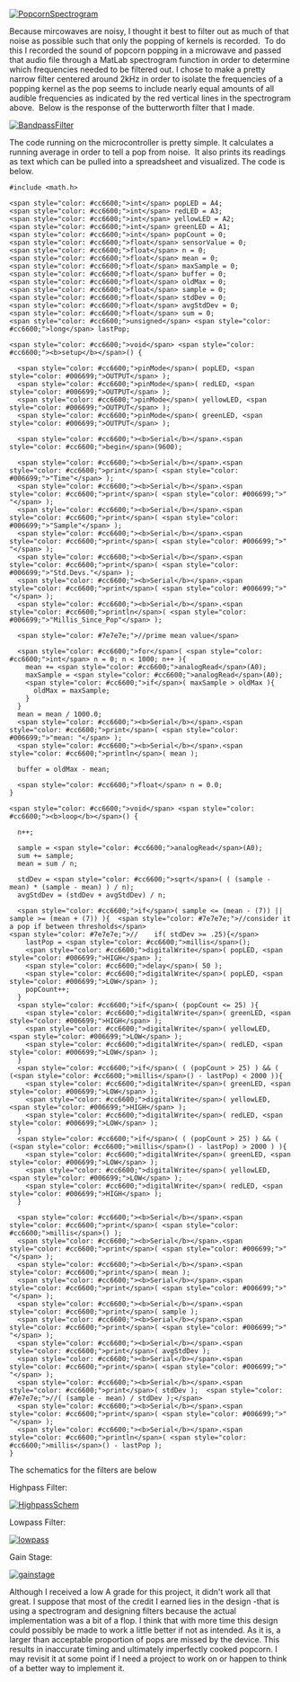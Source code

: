 [![PopcornSpectrogram](http://codyalantaylor.com/wp-content/uploads/2015/04/PopcornSpectrogram.jpg)](http://codyalantaylor.com/wp-content/uploads/2015/04/PopcornSpectrogram.jpg)

Because mircowaves are noisy, I thought it best to filter out as much of that noise as possible such that only the popping of kernels is recorded.  To do this I recorded the sound of popcorn popping in a microwave and passed that audio file through a MatLab spectrogram function in order to determine which frequencies needed to be filtered out. I chose to make a pretty narrow filter centered around 2kHz in order to isolate the frequencies of a popping kernel as the pop seems to include nearly equal amounts of all audible frequencies as indicated by the red vertical lines in the spectrogram above.  Below is the response of the butterworth filter that I made.

[![BandpassFilter](http://codyalantaylor.com/wp-content/uploads/2015/04/BandpassFilter.jpg)](http://codyalantaylor.com/wp-content/uploads/2015/04/BandpassFilter.jpg)





The code running on the microcontroller is pretty simple. It calculates a running average in order to tell a pop from noise.  It also prints its readings as text which can be pulled into a spreadsheet and visualized. The code is below.



    
    #include <math.h>
    
    <span style="color: #cc6600;">int</span> popLED = A4;
    <span style="color: #cc6600;">int</span> redLED = A3;
    <span style="color: #cc6600;">int</span> yellowLED = A2;
    <span style="color: #cc6600;">int</span> greenLED = A1;
    <span style="color: #cc6600;">int</span> popCount = 0;
    <span style="color: #cc6600;">float</span> sensorValue = 0;
    <span style="color: #cc6600;">float</span> n = 0;
    <span style="color: #cc6600;">float</span> mean = 0;
    <span style="color: #cc6600;">float</span> maxSample = 0;
    <span style="color: #cc6600;">float</span> buffer = 0;
    <span style="color: #cc6600;">float</span> oldMax = 0;
    <span style="color: #cc6600;">float</span> sample = 0;
    <span style="color: #cc6600;">float</span> stdDev = 0;
    <span style="color: #cc6600;">float</span> avgStdDev = 0;
    <span style="color: #cc6600;">float</span> sum = 0;
    <span style="color: #cc6600;">unsigned</span> <span style="color: #cc6600;">long</span> lastPop;
    
    <span style="color: #cc6600;">void</span> <span style="color: #cc6600;"><b>setup</b></span>() {
        
      <span style="color: #cc6600;">pinMode</span>( popLED, <span style="color: #006699;">OUTPUT</span> );
      <span style="color: #cc6600;">pinMode</span>( redLED, <span style="color: #006699;">OUTPUT</span> );
      <span style="color: #cc6600;">pinMode</span>( yellowLED, <span style="color: #006699;">OUTPUT</span> );
      <span style="color: #cc6600;">pinMode</span>( greenLED, <span style="color: #006699;">OUTPUT</span> );
      
      <span style="color: #cc6600;"><b>Serial</b></span>.<span style="color: #cc6600;">begin</span>(9600);
      
      <span style="color: #cc6600;"><b>Serial</b></span>.<span style="color: #cc6600;">print</span>( <span style="color: #006699;">"Time"</span> );
      <span style="color: #cc6600;"><b>Serial</b></span>.<span style="color: #cc6600;">print</span>( <span style="color: #006699;">" "</span> );
      <span style="color: #cc6600;"><b>Serial</b></span>.<span style="color: #cc6600;">print</span>( <span style="color: #006699;">"Sample"</span> );
      <span style="color: #cc6600;"><b>Serial</b></span>.<span style="color: #cc6600;">print</span>( <span style="color: #006699;">" "</span> );
      <span style="color: #cc6600;"><b>Serial</b></span>.<span style="color: #cc6600;">print</span>( <span style="color: #006699;">"Std.Devs."</span> );
      <span style="color: #cc6600;"><b>Serial</b></span>.<span style="color: #cc6600;">print</span>( <span style="color: #006699;">" "</span> );
      <span style="color: #cc6600;"><b>Serial</b></span>.<span style="color: #cc6600;">println</span>( <span style="color: #006699;">"Millis_Since_Pop"</span> );
      
      <span style="color: #7e7e7e;">//prime mean value</span>
      
      <span style="color: #cc6600;">for</span>( <span style="color: #cc6600;">int</span> n = 0; n < 1000; n++ ){
        mean += <span style="color: #cc6600;">analogRead</span>(A0);    
        maxSample = <span style="color: #cc6600;">analogRead</span>(A0);
        <span style="color: #cc6600;">if</span>( maxSample > oldMax ){
          oldMax = maxSample;
        }
      }
      mean = mean / 1000.0;  
      <span style="color: #cc6600;"><b>Serial</b></span>.<span style="color: #cc6600;">print</span>( <span style="color: #006699;">"mean: "</span> );
      <span style="color: #cc6600;"><b>Serial</b></span>.<span style="color: #cc6600;">println</span>( mean );
      
      buffer = oldMax - mean;
      
      <span style="color: #cc6600;">float</span> n = 0.0;
    }
    
    <span style="color: #cc6600;">void</span> <span style="color: #cc6600;"><b>loop</b></span>() {
      
      n++;
    
      sample = <span style="color: #cc6600;">analogRead</span>(A0);
      sum += sample;
      mean = sum / n;
      
      stdDev = <span style="color: #cc6600;">sqrt</span>( ( (sample - mean) * (sample - mean) ) / n);
      avgStdDev = (stdDev + avgStdDev) / n;
      
      <span style="color: #cc6600;">if</span>( sample <= (mean - (7)) || sample >= (mean + (7)) ){  <span style="color: #7e7e7e;">//consider it a pop if between thresholds</span>
    <span style="color: #7e7e7e;">//    if( stdDev >= .25){</span>
        lastPop = <span style="color: #cc6600;">millis</span>();
        <span style="color: #cc6600;">digitalWrite</span>( popLED, <span style="color: #006699;">HIGH</span> );
        <span style="color: #cc6600;">delay</span>( 50 );
        <span style="color: #cc6600;">digitalWrite</span>( popLED, <span style="color: #006699;">LOW</span> );
        popCount++;
      } 
      <span style="color: #cc6600;">if</span>( (popCount <= 25) ){
        <span style="color: #cc6600;">digitalWrite</span>( greenLED, <span style="color: #006699;">HIGH</span> );
        <span style="color: #cc6600;">digitalWrite</span>( yellowLED, <span style="color: #006699;">LOW</span> );
        <span style="color: #cc6600;">digitalWrite</span>( redLED, <span style="color: #006699;">LOW</span> );
      }
      <span style="color: #cc6600;">if</span>( ( (popCount > 25) ) && ( (<span style="color: #cc6600;">millis</span>() - lastPop) < 2000 )){
        <span style="color: #cc6600;">digitalWrite</span>( greenLED, <span style="color: #006699;">LOW</span> );
        <span style="color: #cc6600;">digitalWrite</span>( yellowLED, <span style="color: #006699;">HIGH</span> );
        <span style="color: #cc6600;">digitalWrite</span>( redLED, <span style="color: #006699;">LOW</span> );
      }
      <span style="color: #cc6600;">if</span>( ( (popCount > 25) ) && ( (<span style="color: #cc6600;">millis</span>() - lastPop) > 2000 ) ){
        <span style="color: #cc6600;">digitalWrite</span>( greenLED, <span style="color: #006699;">LOW</span> );
        <span style="color: #cc6600;">digitalWrite</span>( yellowLED, <span style="color: #006699;">LOW</span> );
        <span style="color: #cc6600;">digitalWrite</span>( redLED, <span style="color: #006699;">HIGH</span> );
      }  
      
      <span style="color: #cc6600;"><b>Serial</b></span>.<span style="color: #cc6600;">print</span>( <span style="color: #cc6600;">millis</span>() );
      <span style="color: #cc6600;"><b>Serial</b></span>.<span style="color: #cc6600;">print</span>( <span style="color: #006699;">" "</span> );
      <span style="color: #cc6600;"><b>Serial</b></span>.<span style="color: #cc6600;">print</span>( mean );
      <span style="color: #cc6600;"><b>Serial</b></span>.<span style="color: #cc6600;">print</span>( <span style="color: #006699;">" "</span> );
      <span style="color: #cc6600;"><b>Serial</b></span>.<span style="color: #cc6600;">print</span>( sample );
      <span style="color: #cc6600;"><b>Serial</b></span>.<span style="color: #cc6600;">print</span>( <span style="color: #006699;">" "</span> );
      <span style="color: #cc6600;"><b>Serial</b></span>.<span style="color: #cc6600;">print</span>( avgStdDev );
      <span style="color: #cc6600;"><b>Serial</b></span>.<span style="color: #cc6600;">print</span>( <span style="color: #006699;">" "</span> );
      <span style="color: #cc6600;"><b>Serial</b></span>.<span style="color: #cc6600;">print</span>( stdDev );  <span style="color: #7e7e7e;">//( (sample - mean) / stdDev );</span>
      <span style="color: #cc6600;"><b>Serial</b></span>.<span style="color: #cc6600;">print</span>( <span style="color: #006699;">" "</span> );
      <span style="color: #cc6600;"><b>Serial</b></span>.<span style="color: #cc6600;">println</span>( <span style="color: #cc6600;">millis</span>() - lastPop );
    }
    
    


The schematics for the filters are below

Highpass Filter:

[![HighpassSchem](http://codyalantaylor.com/wp-content/uploads/2015/04/HighpassSchem.jpg)](http://codyalantaylor.com/wp-content/uploads/2015/04/HighpassSchem.jpg)

Lowpass Filter:

[![lowpass](http://codyalantaylor.com/wp-content/uploads/2015/04/lowpass.jpg)](http://codyalantaylor.com/wp-content/uploads/2015/04/lowpass.jpg)



Gain Stage:

[![gainstage](http://codyalantaylor.com/wp-content/uploads/2015/04/gainstage.jpg)](http://codyalantaylor.com/wp-content/uploads/2015/04/gainstage.jpg)

Although I received a low A grade for this project, it didn't work all that great. I suppose that most of the credit I earned lies in the design -that is using a spectrogram and designing filters because the actual implementation was a bit of a flop. I think that with more time this design could possibly be made to work a little better if not as intended. As it is, a larger than acceptable proportion of pops are missed by the device. This results in inaccurate timing and ultimately imperfectly cooked popcorn. I may revisit it at some point if I need a project to work on or happen to think of a better way to implement it.
